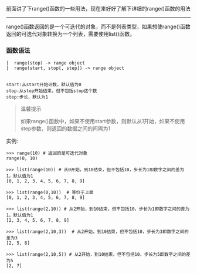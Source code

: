 前面讲了下range\(\)函数的一些用法，现在来好好了解下详细的range\(\)函数的用法

---

range\(\)函数返回的是一个可迭代的对象，而不是列表类型，如果想使range\(\)函数返回的可迭代对象转换为一个列表，需要使用list\(\)函数。

### 函数语法

```
|  range(stop) -> range object
|  range(start, stop[, step]) -> range object


start:从start开始计数，默认值为0
stop:从stop开始结束，但不包括stop这个数
step:步长，默认为1
```

> 温馨提示
>
> 如果range\(\)函数中，如果不使用start参数，则默认从1开始，如果不使用step参数，则返回的数据之间的间隔为1

实例:

```
>>> range(10) # 返回的是可迭代对象
range(0, 10)

>>> list(range(10)) # 从0开始，到10结束，但不包括10，步长为1即数字之间的差为1，默认值为1
[0, 1, 2, 3, 4, 5, 6, 7, 8, 9]

>>> list(range(0,10))  # 等价于上面
[0, 1, 2, 3, 4, 5, 6, 7, 8, 9]

>>> list(range(2,10)) # 从2开始，到10结束，但不包括10，步长为1即数字之间的差为1，默认值为1
[2, 3, 4, 5, 6, 7, 8, 9]

>>> list(range(2,10,3))  # 从2开始，到10结束，但不包括10，步长为3即数字之间的差为3
[2, 5, 8]

>>> list(range(2,10,5)) # 从2开始，到10结束，但不包括10，步长为5即数字之间的差为5
[2, 7]
```



